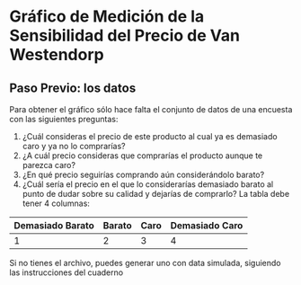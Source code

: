 # Gráfico de Medición de la Sensibilidad del Precio de Van Westendorp
## Paso Previo: los datos
Para obtener el gráfico sólo hace falta el conjunto de datos de una encuesta con las siguientes preguntas:
1. ¿Cuál consideras el precio de este producto al cual ya es demasiado caro y ya no lo comprarías?
2. ¿A cuál precio consideras que comprarías el producto aunque te parezca caro?
3. ¿En qué precio seguirías comprando aún considerándolo barato?
4. ¿Cuál sería el precio en el que lo considerarías demasiado barato al punto de dudar sobre su calidad y dejarías de comprarlo?
La tabla debe tener 4 columnas:

| Demasiado Barato | Barato | Caro | Demasiado Caro |
| ---------------- | ------ | ---- | -------------- |
|        1         |    2   |  3   |          4     |

Si no tienes el archivo, puedes generar uno con data simulada, siguiendo las instrucciones del cuaderno



